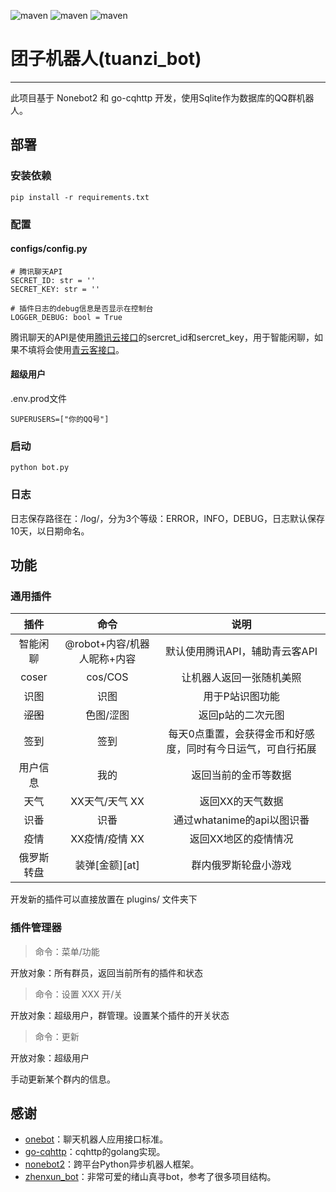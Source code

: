
![maven](https://img.shields.io/badge/python-3.9%2B-blue)
![maven](https://img.shields.io/badge/nonebot-2.0.0-yellow)
![maven](https://img.shields.io/badge/go--cqhttp-0.9.40--fix4-red)
# 团子机器人(tuanzi_bot)
****
此项目基于 Nonebot2 和 go-cqhttp 开发，使用Sqlite作为数据库的QQ群机器人。
## 部署
### 安装依赖
```
pip install -r requirements.txt
```
### 配置
#### configs/config.py
```
# 腾讯聊天API
SECRET_ID: str = ''
SECRET_KEY: str = ''

# 插件日志的debug信息是否显示在控制台
LOGGER_DEBUG: bool = True
```
腾讯聊天的API是使用[腾讯云接口](https://cloud.tencent.com/document/product/271/39416)的sercret_id和sercret_key，用于智能闲聊，如果不填将会使用[青云客接口](http://api.qingyunke.com/)。
#### 超级用户
.env.prod文件
```
SUPERUSERS=["你的QQ号"]
```

### 启动
```
python bot.py
```
### 日志
日志保存路径在：/log/，分为3个等级：ERROR，INFO，DEBUG，日志默认保存10天，以日期命名。
## 功能
### 通用插件
|   插件  |   命令   |   说明   |
| :----: | :----: | :----: |
|智能闲聊|@robot+内容/机器人昵称+内容|默认使用腾讯API，辅助青云客API|
|coser|cos/COS|让机器人返回一张随机美照|
|识图|识图|用于P站识图功能|
|~~涩图~~|色图/涩图|返回p站的二次元图|
|签到|签到|每天0点重置，会获得金币和好感度，同时有今日运气，可自行拓展|
|用户信息|我的|返回当前的金币等数据|
|天气|XX天气/天气 XX|返回XX的天气数据|
|识番|识番|通过whatanime的api以图识番|
|疫情|XX疫情/疫情 XX|返回XX地区的疫情情况|
|俄罗斯转盘|装弹\[金额\]\[at\]|群内俄罗斯轮盘小游戏|

开发新的插件可以直接放置在 plugins/ 文件夹下
### 插件管理器
>命令：菜单/功能

开放对象：所有群员，返回当前所有的插件和状态

>命令：设置 XXX 开/关

开放对象：超级用户，群管理。设置某个插件的开关状态

>命令：更新

开放对象：超级用户

手动更新某个群内的信息。


## 感谢
* [onebot](https://github.com/howmanybots/onebot)：聊天机器人应用接口标准。
* [go-cqhttp](https://github.com/Mrs4s/go-cqhttp)：cqhttp的golang实现。
* [nonebot2](https://github.com/nonebot/nonebot2)：跨平台Python异步机器人框架。
* [zhenxun_bot](https://github.com/HibiKier/zhenxun_bot)：非常可爱的绪山真寻bot，参考了很多项目结构。
